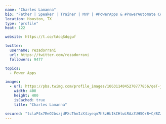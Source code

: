 ```yaml
---
name: "Charles Lamanna"
bio: "Father | Speaker | Trainer | MVP | #PowerApps & #PowerAutomate Community Super User | YouTuber Right-pointing triangle http://youtube.com/c/rezadorrani | Learn - Share - Clockwise rightwards and leftwards open circle arrows"
location: Houston, TX
type: "profile"
heat: 122

website: https://t.co/tAcqSdqguf

twitter:
  username: rezadorrani
  url: https://twitter.com/rezadorrani
  followers: 9477

topics:
  - Power Apps

images:
  - url: https://pbs.twimg.com/profile_images/1063114045270777856/qeT-jpWr_400x400.jpg
    width: 400
    height: 400
    isCached: true
    title: "Charles Lamanna"

secured: "tclaP4x7EeO2bszjdPXcThmIzX4iyeqm7hSzHb1kCHlwLRAzZUHSQrB+C/BZzj3qtCHEKRTYAF3brThaS+Cdw6TLjMQH3yAJLmDf8Cy59q+A8eOYCZ7MmhmRo9INWB0Y+QFxTP/V5GFpPmfum7o72IJsqYIauXL3xnoAgPHbfal+Xdth+X55loBmWNaN8BZzDX0p3ussR7EE85jT9UxA+8aVRtPpMexQIuyvaRF9XmgsMmGnhFJ9Dwp4s/UAQBL5EVe6Xn53eVVtEdubyfYkFKAlYjnCBCOJsrrxCFr8t4fjRN1CVfAl91YeT7gB6qjQ7sjyuNTVpxiX1VY3/Ko4xyVpfy0Id0cNgNUbnRtRJdw5KrHuKPMLm/aTMbPFmZDuX9gEa34YMhBDlBMeH/RcYtwKQER2apldEaxd4/ywZGM=;ocQiFTHltdEmxliznIv1Ww=="
---
```


